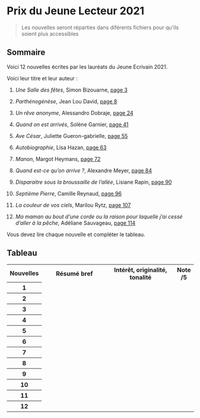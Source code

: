 # Prix du Jeune Lecteur 2021

> Les nouvelles seront réparties dans diférents fichiers pour qu'ils soient plus accessibles

## Sommaire

Voici 12 nouvelles écrites par les lauréats du Jeune Ecrivain 2021.

Voici leur titre et leur auteur :

1. *Une Salle des fêtes*, Simon Bizouarne, <u>page 3</u>

2. *Parthénogénèse*, Jean Lou David, <u>page 8</u>

3. *Un rêve anonyme*, Alessandro Dobraje, <u>page 24</u>

4. *Quand on est arrivés*, Solène Garnier, <u>page 41</u>

5. *Ave César*, Juliette Gueron-gabrielle, <u>page 55</u>

6. *Autobiographie*, Lisa Hazan, <u>page 63</u>

7. *Manon*, Margot Heymans, <u>page 72</u>

8. *Quand est-ce qu’on arrive ?*, Alexandre Meyer, <u>page 84</u>

9. *Disparaitre sous la broussaille de l’allée*, Lisiane Rapin, <u>page 90</u>

10. *Septième Pierre*, Camille Reynaud, <u>page 96</u>

11. *La couleur de vos ciels*, Marilou Rytz, <u>page 107</u>

12. *Ma maman au bout d’une corde ou la raison pour laquelle j’ai cessé d’aller à la pêche*, Adéliane Sauvageau, <u>page 114</u>

Vous devez lire chaque nouvelle et compléter le tableau.

## Tableau

<table width=100%>
	<tr>
		<th width=10%>Nouvelles</th>
		<th width=40%>Résumé bref</th>
		<th width=40%>Intérêt, originalité, tonalité</th>
		<th width=10%>Note /5</th>
	</tr>
	<tr>
		<th>1</th>
		<td></td>
		<td></td>
		<td></td>
	</tr>
	<tr>
		<th>2</th>
		<td></td>
		<td></td>
		<td></td>
	</tr>
	<tr>
		<th>3</th>
		<td></td>
		<td></td>
		<td></td>
	</tr>
	<tr>
		<th>4</th>
		<td></td>
		<td></td>
		<td></td>
	</tr>
	<tr>
		<th>5</th>
		<td></td>
		<td></td>
		<td></td>
	</tr>
	<tr>
		<th>6</th>
		<td></td>
		<td></td>
		<td></td>
	</tr>
	<tr>
		<th>7</th>
		<td></td>
		<td></td>
		<td></td>
	</tr>
	<tr>
		<th>8</th>
		<td></td>
		<td></td>
		<td></td>
	</tr>
	<tr>
		<th>9</th>
		<td></td>
		<td></td>
		<td></td>
	</tr>
	<tr>
		<th>10</th>
		<td></td>
		<td></td>
		<td></td>
	</tr>
	<tr>
		<th>11</th>
		<td></td>
		<td></td>
		<td></td>
	</tr>
	<tr>
		<th>12</th>
		<td></td>
		<td></td>
		<td></td>
	</tr>
</table>
